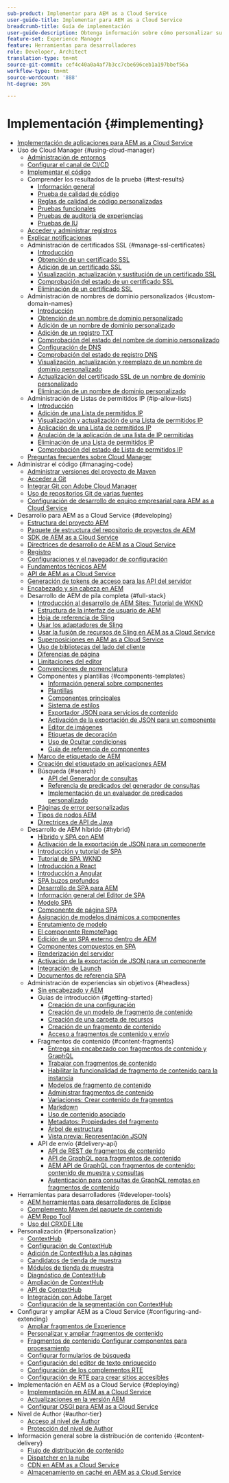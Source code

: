 ```yaml
---
sub-product: Implementar para AEM as a Cloud Service
user-guide-title: Implementar para AEM as a Cloud Service
breadcrumb-title: Guía de implementación
user-guide-description: Obtenga información sobre cómo personalizar su implementación de Experience Manager as a Cloud Service, incluidos los temas de desarrollo e implementación.
feature-set: Experience Manager
feature: Herramientas para desarrolladores
role: Developer, Architect
translation-type: tm+mt
source-git-commit: cef4c40a0a4af7b3cc7cbe696ceb1a197bbef56a
workflow-type: tm+mt
source-wordcount: '888'
ht-degree: 36%

---
```



# Implementación {#implementing}

+ [Implementación de aplicaciones para AEM as a Cloud Service](/help/implementing/home.md)
+ Uso de Cloud Manager {#using-cloud-manager}
   + [Administración de entornos](cloud-manager/manage-environments.md)
   + [Configurar el canal de CI/CD](cloud-manager/configure-pipeline.md)
   + [Implementar el código](cloud-manager/deploy-code.md)
   + Comprender los resultados de la prueba {#test-results}
      + [Información general](/help/implementing/cloud-manager/overview-test-results.md)
      + [Prueba de calidad de código](/help/implementing/cloud-manager/code-quality-testing.md)
      + [Reglas de calidad de código personalizadas](cloud-manager/custom-code-quality-rules.md)
      + [Pruebas funcionales](/help/implementing/cloud-manager/functional-testing.md)
      + [Pruebas de auditoría de experiencias](/help/implementing/cloud-manager/experience-audit-testing.md)
      + [Pruebas de IU](/help/implementing/cloud-manager/ui-testing.md)
   + [Acceder y administrar registros](cloud-manager/manage-logs.md)
   + [Explicar notificaciones](cloud-manager/notifications.md)
   + Administración de certificados SSL {#manage-ssl-certificates}
      + [Introducción](/help/implementing/cloud-manager/managing-ssl-certifications/introduction.md)
      + [Obtención de un certificado SSL](/help/implementing/cloud-manager/managing-ssl-certifications/get-ssl-certificate.md)
      + [Adición de un certificado SSL](/help/implementing/cloud-manager/managing-ssl-certifications/add-ssl-certificate.md)
      + [Visualización, actualización y sustitución de un certificado SSL](/help/implementing/cloud-manager/managing-ssl-certifications/view-update-replace-ssl-certificate.md)
      + [Comprobación del estado de un certificado SSL](/help/implementing/cloud-manager/managing-ssl-certifications/check-status-ssl-certificate.md)
      + [Eliminación de un certificado SSL](/help/implementing/cloud-manager/managing-ssl-certifications/delete-ssl-certificate.md)
   + Administración de nombres de dominio personalizados {#custom-domain-names}
      + [Introducción](/help/implementing/cloud-manager/custom-domain-names/introduction.md)
      + [Obtención de un nombre de dominio personalizado](/help/implementing/cloud-manager/custom-domain-names/get-custom-domain-name.md)
      + [Adición de un nombre de dominio personalizado](/help/implementing/cloud-manager/custom-domain-names/add-custom-domain-name.md)
      + [Adición de un registro TXT](/help/implementing/cloud-manager/custom-domain-names/add-text-record.md)
      + [Comprobación del estado del nombre de dominio personalizado](/help/implementing/cloud-manager/custom-domain-names/check-domain-name-status.md)
      + [Configuración de DNS](/help/implementing/cloud-manager/custom-domain-names/configure-dns-settings.md)
      + [Comprobación del estado de registro DNS](/help/implementing/cloud-manager/custom-domain-names/check-dns-record-status.md)
      + [Visualización, actualización y reemplazo de un nombre de dominio personalizado](/help/implementing/cloud-manager/custom-domain-names/view-update-replace-custom-domain-name.md)
      + [Actualización del certificado SSL de un nombre de dominio personalizado](/help/implementing/cloud-manager/custom-domain-names/update-cdn-ssl-certificate.md)
      + [Eliminación de un nombre de dominio personalizado](/help/implementing/cloud-manager/custom-domain-names/delete-custom-domain-name.md)
   + Administración de Listas de permitidos IP {#ip-allow-lists}
      + [Introducción](/help/implementing/cloud-manager/ip-allow-lists/introduction.md)
      + [Adición de una Lista de permitidos IP](/help/implementing/cloud-manager/ip-allow-lists/add-ip-allow-lists.md)
      + [Visualización y actualización de una Lista de permitidos IP](/help/implementing/cloud-manager/ip-allow-lists/view-update-ip-allow-list.md)
      + [Aplicación de una Lista de permitidos IP](/help/implementing/cloud-manager/ip-allow-lists/apply-allow-list.md)
      + [Anulación de la aplicación de una lista de IP permitidas](/help/implementing/cloud-manager/ip-allow-lists/unapply-ip-allow-list.md)
      + [Eliminación de una Lista de permitidos IP](/help/implementing/cloud-manager/ip-allow-lists/delete-ip-allow-list.md)
      + [Comprobación del estado de Lista de permitidos IP](/help/implementing/cloud-manager/ip-allow-lists/check-ip-allow-list-status.md)
   + [Preguntas frecuentes sobre Cloud Manager](/help/implementing/cloud-manager/cloud-manager-cs-faqs.md)
+ Administrar el código {#managing-code}
   + [Administrar versiones del proyecto de Maven](cloud-manager/project-version-handling.md)
   + [Acceder a Git](cloud-manager/accessing-git.md)
   + [Integrar Git con Adobe Cloud Manager](cloud-manager/integrating-with-git.md)
   + [Uso de repositorios Git de varias fuentes](/help/implementing/cloud-manager/working-with-multiple-source-git-repositories.md)
   + [Configuración de desarrollo de equipo empresarial para AEM as a Cloud Service](/help/implementing/cloud-manager/enterprise-team-dev-setup.md)
+ Desarrollo para AEM as a Cloud Service {#developing}
   + [Estructura del proyecto AEM](developing/introduction/aem-project-content-package-structure.md)
   + [Paquete de estructura del repositorio de proyectos de AEM](developing/introduction/repository-structure-package.md)
   + [SDK de AEM as a Cloud Service](developing/introduction/aem-as-a-cloud-service-sdk.md)
   + [Directrices de desarrollo de AEM as a Cloud Service](developing/introduction/development-guidelines.md)
   + [Registro](developing/introduction/logging.md)
   + [Configuraciones y el navegador de configuración](developing/introduction/configurations.md)
   + [Fundamentos técnicos AEM](/help/implementing/developing/introduction/aem-technologies.md)
   + [API de AEM as a Cloud Service](https://docs.adobe.com/content/help/es-ES/experience-manager-cloud-service/implementing/developing/ref/javadoc/index.html)
   + [Generación de tokens de acceso para las API del servidor](developing/introduction/generating-access-tokens-for-server-side-apis.md)
   + [Encabezado y sin cabeza en AEM](developing/headful-headless.md)
   + Desarrollo de AEM de pila completa {#full-stack}
      + [Introducción al desarrollo de AEM Sites: Tutorial de WKND](developing/introduction/develop-wknd-tutorial.md)
      + [Estructura de la interfaz de usuario de AEM](developing/introduction/ui-structure.md)
      + [Hoja de referencia de Sling](developing/introduction/sling-cheatsheet.md)
      + [Usar los adaptadores de Sling](developing/introduction/sling-adapters.md)
      + [Usar la fusión de recursos de Sling en AEM as a Cloud Service](developing/introduction/sling-resource-merger.md)
      + [Superposiciones en AEM as a Cloud Service](developing/introduction/overlays.md)
      + [Uso de bibliotecas del lado del cliente](developing/introduction/clientlibs.md)
      + [Diferencias de página](/help/implementing/developing/introduction/page-diff.md)
      + [Limitaciones del editor](/help/implementing/developing/introduction/editor-limitations.md)
      + [Convenciones de nomenclatura](/help/implementing/developing/introduction/naming-conventions.md)
      + Componentes y plantillas {#components-templates}
         + [Información general sobre componentes](developing/components/overview.md)
         + [Plantillas](developing/components/templates.md)
         + [Componentes principales](https://docs.adobe.com/content/help/es-ES/experience-manager-core-components/using/introduction.html)
         + [Sistema de estilos](https://experienceleague.adobe.com/docs/experience-manager-cloud-service/sites/authoring/features/style-system.html)
         + [Exportador JSON para servicios de contenido](developing/components/json-exporter.md)
         + [Activación de la exportación de JSON para un componente](developing/components/enabling-json-exporter.md)
         + [Editor de imágenes](developing/components/image-editor.md)
         + [Etiquetas de decoración](developing/components/decoration-tag.md)
         + [Uso de Ocultar condiciones](developing/components/hide-conditions.md)
         + [Guía de referencia de componentes](developing/components/reference.md)
      + [Marco de etiquetado de AEM](/help/implementing/developing/introduction/tagging-framework.md)
      + [Creación del etiquetado en aplicaciones AEM](/help/implementing/developing/introduction/tagging-applications.md)
      + Búsqueda {#search}
         + [API del Generador de consultas](/help/implementing/developing/introduction/query-builder-api.md)
         + [Referencia de predicados del generador de consultas](/help/implementing/developing/introduction/query-builder-predicates.md)
         + [Implementación de un evaluador de predicados personalizado](/help/implementing/developing/introduction/query-builder-custom-predicate.md)
      + [Páginas de error personalizadas](/help/implementing/developing/introduction/custom-error-page.md)
      + [Tipos de nodos AEM](/help/implementing/developing/introduction/node-types.md)
      + [Directrices de API de Java](/help/implementing/developing/introduction/java-api-guidelines.md)
   + Desarrollo de AEM híbrido {#hybrid}
      + [Híbrido y SPA con AEM](https://www.adobe.com/content/dam/www/us/en/marketing/experience-manager-sites/headless-content-management-system/pdfs/aem-hybrid-architecture-wp-1-18-19.pdf)
      + [Activación de la exportación de JSON para un componente](https://experienceleague.adobe.com/docs/experience-manager-cloud-service/implementing/developing/full-stack/components-templates/enabling-json-exporter.html)
      + [Introducción y tutorial de SPA](developing/hybrid/introduction.md)
      + [Tutorial de SPA WKND](developing/hybrid/wknd-tutorial.md)
      + [Introducción a React](developing/hybrid/getting-started-react.md)
      + [Introducción a Angular](developing/hybrid/getting-started-angular.md)
      + [SPA buzos profundos](developing/hybrid/deep-dives.md)
      + [Desarrollo de SPA para AEM](developing/hybrid/developing.md)
      + [Información general del Editor de SPA](developing/hybrid/editor-overview.md)
      + [Modelo SPA](developing/hybrid/blueprint.md)
      + [Componente de página SPA](developing/hybrid/page-component.md)
      + [Asignación de modelos dinámicos a componentes](developing/hybrid/model-to-component-mapping.md)
      + [Enrutamiento de modelo](developing/hybrid/routing.md)
      + [El componente RemotePage](developing/hybrid/remote-page.md)
      + [Edición de un SPA externo dentro de AEM](developing/hybrid/editing-external-spa.md)
      + [Componentes compuestos en SPA](developing/hybrid/composite-components.md)
      + [Renderización del servidor](developing/hybrid/ssr.md)
      + [Activación de la exportación de JSON para un componente](https://experienceleague.adobe.com/docs/experience-manager-cloud-service/implementing/developing/full-stack/components-templates/enabling-json-exporter.html)
      + [Integración de Launch](developing/hybrid/launch-integration.md)
      + [Documentos de referencia SPA](developing/hybrid/reference-materials.md)
   + Administración de experiencias sin objetivos {#headless}
      + [Sin encabezado y AEM](developing/headless/introduction.md)
      + Guías de introducción {#getting-started}
         + [Creación de una configuración](developing/headless/getting-started/create-configuration.md)
         + [Creación de un modelo de fragmento de contenido](developing/headless/getting-started/create-content-model.md)
         + [Creación de una carpeta de recursos](developing/headless/getting-started/create-assets-folder.md)
         + [Creación de un fragmento de contenido](developing/headless/getting-started/create-content-fragment.md)
         + [Acceso a fragmentos de contenido y envío](developing/headless/getting-started/create-api-request.md)
      + Fragmentos de contenido {#content-fragments}
         + [Entrega sin encabezado con fragmentos de contenido y GraphQL](https://experienceleague.adobe.com/docs/experience-manager-cloud-service/assets/content-fragments/content-fragments-graphql.html)
         + [Trabajar con fragmentos de contenido](https://experienceleague.adobe.com/docs/experience-manager-cloud-service/assets/content-fragments/content-fragments.html)
         + [Habilitar la funcionalidad de fragmento de contenido para la instancia](https://experienceleague.adobe.com/docs/experience-manager-cloud-service/assets/content-fragments/content-fragments-configuration-browser.html)
         + [Modelos de fragmento de contenido](https://experienceleague.adobe.com/docs/experience-manager-cloud-service/assets/content-fragments/content-fragments-models.html)
         + [Administrar fragmentos de contenido](https://experienceleague.adobe.com/docs/experience-manager-cloud-service/assets/content-fragments/content-fragments-managing.html)
         + [Variaciones: Crear contenido de fragmentos](https://experienceleague.adobe.com/docs/experience-manager-cloud-service/assets/content-fragments/content-fragments-variations.html)
         + [Markdown](https://experienceleague.adobe.com/docs/experience-manager-cloud-service/assets/content-fragments/content-fragments-markdown.html)
         + [Uso de contenido asociado      ](https://experienceleague.adobe.com/docs/experience-manager-cloud-service/assets/content-fragments/content-fragments-assoc-content.html)
         + [Metadatos: Propiedades del fragmento](https://experienceleague.adobe.com/docs/experience-manager-cloud-service/assets/content-fragments/content-fragments-metadata.html)
         + [Árbol de estructura](https://experienceleague.adobe.com/docs/experience-manager-cloud-service/assets/content-fragments/content-fragments-structure-tree.html)
         + [Vista previa: Representación JSON](https://experienceleague.adobe.com/docs/experience-manager-cloud-service/assets/content-fragments/content-fragments-json-preview.html)
      + API de envío {#delivery-api}
         + [API de REST de fragmentos de contenido](https://experienceleague.adobe.com/docs/experience-manager-cloud-service/assets/admin/assets-api-content-fragments.html)
         + [API de GraphQL para fragmentos de contenido](https://experienceleague.adobe.com/docs/experience-manager-cloud-service/assets/admin/graphql-api-content-fragments.html)
         + [AEM API de GraphQL con fragmentos de contenido: contenido de muestra y consultas](https://experienceleague.adobe.com/docs/experience-manager-cloud-service/assets/admin/content-fragments-graphql-samples.html)
         + [Autenticación para consultas de GraphQL remotas en fragmentos de contenido](https://experienceleague.adobe.com/docs/experience-manager-cloud-service/assets/admin/graphql-authentication-content-fragments.html)
+ Herramientas para desarrolladores {#developer-tools}
   + [AEM herramientas para desarrolladores de Eclipse](/help/implementing/developing/tools/eclipse.md)
   + [Complemento Maven del paquete de contenido](/help/implementing/developing/tools/maven-plugin.md)
   + [AEM Repo Tool](/help/implementing/developing/tools/repo-tool.md)
   + [Uso del CRXDE Lite](/help/implementing/developing/tools/crxde.md)
+ Personalización {#personalization}
   + [ContextHub](developing/personalization/contexthub.md)
   + [Configuración de ContextHub](developing/personalization/configuring-contexthub.md)
   + [Adición de ContextHub a las páginas](developing/personalization/adding-contexthub.md)
   + [Candidatos de tienda de muestra](developing/personalization/sample-stores.md)
   + [Módulos de tienda de muestra](developing/personalization/sample-modules.md)
   + [Diagnóstico de ContextHub](developing/personalization/contexthub-diagnostics.md)
   + [Ampliación de ContextHub](developing/personalization/extending-contexthub.md)
   + [API de ContextHub](developing/personalization/contexthub-api.md)
   + [Integración con Adobe Target](/help/sites-cloud/integrating/adobe-target.md)
   + [Configuración de la segmentación con ContextHub](https://experienceleague.adobe.com/docs/experience-manager-cloud-service/sites/authoring/personalization/contexthub-segmentation.html)
+ Configurar y ampliar AEM as a Cloud Service {#configuring-and-extending}
   + [Ampliar fragmentos de Experience](developing/extending/experience-fragments.md)
   + [Personalizar y ampliar fragmentos de contenido](developing/extending/content-fragments-customizing.md)
   + [Fragmentos de contenido Configurar componentes para procesamiento](developing/extending/content-fragments-configuring-components-rendering.md)
   + [Configurar formularios de búsqueda](developing/extending/search-forms.md)
   + [Configuración del editor de texto enriquecido](/help/implementing/developing/extending/rich-text-editor.md)
   + [Configuración de los complementos RTE](/help/implementing/developing/extending/configure-rich-text-editor-plug-ins.md)
   + [Configuración de RTE para crear sitios accesibles](/help/implementing/developing/extending/rte-accessible-content.md)
+ Implementación en AEM as a Cloud Service {#deploying}
   + [Implementación en AEM as a Cloud Service](deploying/overview.md)
   + [Actualizaciones en la versión AEM](deploying/aem-version-updates.md)
   + [Configurar OSGI para AEM as a Cloud Service](deploying/configuring-osgi.md)
+ Nivel de Author {#author-tier}
   + [Acceso al nivel de Author](/help/implementing/author-tier/accessing-the-author-tier.md)
   + [Protección del nivel de Author](/help/implementing/author-tier/securing-the-author-tier.md)
+ Información general sobre la distribución de contenido {#content-delivery}
   + [Flujo de distribución de contenido](dispatcher/overview.md)
   + [Dispatcher en la nube](dispatcher/disp-overview.md)
   + [CDN en AEM as a Cloud Service](dispatcher/cdn.md)
   + [Almacenamiento en caché en AEM as a Cloud Service](dispatcher/caching.md)